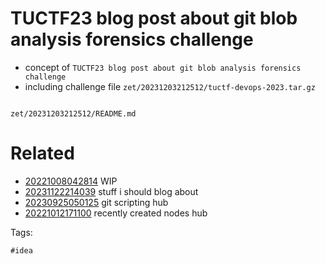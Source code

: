 # TUCTF23 blog post about git blob analysis forensics challenge

- concept of `TUCTF23 blog post about git blob analysis forensics challenge`
- including challenge file `zet/20231203212512/tuctf-devops-2023.tar.gz`

```
```

` zet/20231203212512/README.md `

# Related

- [20221008042814](/zet/20221008042814/README.md) WIP
- [20231122214039](/zet/20231122214039/README.md) stuff i should blog about
- [20230925050125](/zet/20230925050125/README.md) git scripting hub
- [20221012171100](/zet/20221012171100/README.md) recently created nodes hub

Tags:

    #idea
